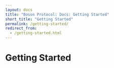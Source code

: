```yaml
---
layout: docs
title: "Boson Protocol: Docs: Getting Started"
short_title: "Getting Started"
permalink: /getting-started/
redirect_from:
  - /getting-started.html
---
```

# Getting Started
